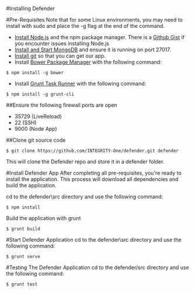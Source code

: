 #Installing Defender

#Pre-Requisites
Note that for some Linux environments, you may need to install with sudo and place the -g flag at the end of the command.
- [Install Node.js](https://github.com/joyent/node/wiki/Installing-Node.js-via-package-manager) and the npm package manager. There is a [Github Gist](https://gist.github.com/isaacs/579814) if you encounter issues installing Node.js
- [Install and Start MongoDB](http://docs.mongodb.org/manual/installation/) and ensure it is running on port 27017.
- [Install git](https://git-scm.com/book/en/v2/Getting-Started-Installing-Git) so that you can get our app.
- Install [Bower Package Manager](http://bower.io/) with the following command:
```
$ npm install -g bower
```
- Install [Grunt Task Runner](http://gruntjs.com/) with the following command:
```
$ npm install -g grunt-cli
```

##Ensure the following firewall ports are open
- 35729 (LiveReload)
- 22 (SSH)
- 9000 (Node App)

##Clone git source code
```
$ git clone https://github.com/INTEGRITY-One/defender.git defender
```
This will clone the Defender repo and store it in a defender folder.

#Install Defender App
After completing all pre-requisites, you're ready to install the application. This process will download all dependencies and build the application.

cd to the defender\src directory and use the following command:
```
$ npm install
```
Build the application with grunt
```
$ grunt build
```

#Start Defender Application
cd to the defender\src directory and use the following command:
```
$ grunt serve
```

#Testing The Defender Application
cd to the defender/src directory and use the following command:
```
$ grunt test
```
